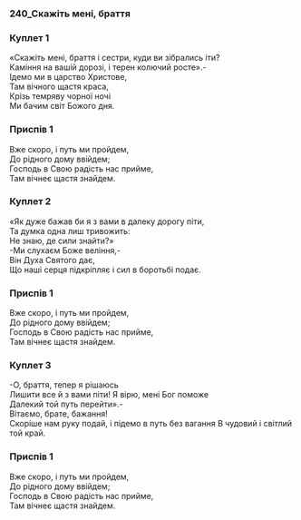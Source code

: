 ### 240_Скажіть мені, браття
### Куплет 1
«Скажіть мені, браття і сестри, куди ви зібрались іти?<br/>Каміння на вашій дорозі, і терен колючий росте».-<br/>Ідемо ми в царство Христове,<br/>Там вічного щастя краса,<br/>Крізь темряву чорної ночі<br/>Ми бачим світ Божого дня.
### Приспів 1
Вже скоро, і путь ми пройдем,<br/>До рідного дому ввійдем;<br/>Господь в Свою радість нас прийме,<br/>Там вічнеє щастя знайдем.
### Куплет 2
«Як дуже бажав би я з вами в далеку дорогу піти,<br/>Та думка одна лиш тривожить:<br/>Не знаю, де сили знайти?»<br/>-Ми слухаєм Боже веління,-<br/>Він Духа Святого дає,<br/>Що наші серця підкріпляє і сил в боротьбі подає.
### Приспів 1
Вже скоро, і путь ми пройдем,<br/>До рідного дому ввійдем;<br/>Господь в Свою радість нас прийме,<br/>Там вічнеє щастя знайдем.
### Куплет 3
-О, браття, тепер я рішаюсь<br/>Лишити все й з вами піти! Я вірю, мені Бог поможе<br/>Далекий той путь перейти».-<br/>Вітаємо, брате, бажання!<br/>Скоріше нам руку подай, і підемо в путь без вагання В чудовий і світлий той край.
### Приспів 1
Вже скоро, і путь ми пройдем,<br/>До рідного дому ввійдем;<br/>Господь в Свою радість нас прийме,<br/>Там вічнеє щастя знайдем.
